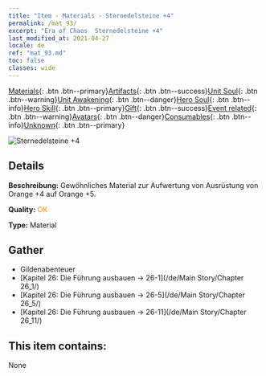 ```yaml
---
title: "Item - Materials - Sternedelsteine +4"
permalink: /mat_93/
excerpt: "Era of Chaos  Sternedelsteine +4"
last_modified_at: 2021-04-27
locale: de
ref: "mat_93.md"
toc: false
classes: wide
---
```

 [Materials](/ItemsDE/){: .btn .btn--primary}[Artifacts](/ItemsDE/Artifacts/){: .btn .btn--success}[Unit Soul](/ItemsDE/UnitSoul/){: .btn .btn--warning}[Unit Awakening](/ItemsDE/UnitAwakening/){: .btn .btn--danger}[Hero Soul](/ItemsDE/HeroSoul/){: .btn .btn--info}[Hero Skill](/ItemsDE/HeroSkill/){: .btn .btn--primary}[Gift](/ItemsDE/Gift/){: .btn .btn--success}[Event related](/ItemsDE/Events/){: .btn .btn--warning}[Avatars](/ItemsDE/Avatars/){: .btn .btn--danger}[Consumables](/ItemsDE/Consumables/){: .btn .btn--info}[Unknown](/ItemsDE/Unknown/){: .btn .btn--primary}

 ![Sternedelsteine +4](/images/t/i_cailiao_baoshi3.png)

## Details
 **Beschreibung:** Gewöhnliches Material zur Aufwertung von Ausrüstung von Orange +4 auf Orange +5.

 **Quality:** <span style="color: #FF8C00">OK</span>

 **Type:** Material

## Gather

*    Gildenabenteuer 
*    [Kapitel 26: Die Führung ausbauen -> 26-1](/de/Main Story/Chapter 26_1/) 
*    [Kapitel 26: Die Führung ausbauen -> 26-5](/de/Main Story/Chapter 26_5/) 
*    [Kapitel 26: Die Führung ausbauen -> 26-11](/de/Main Story/Chapter 26_11/) 

## This item contains:

  None

